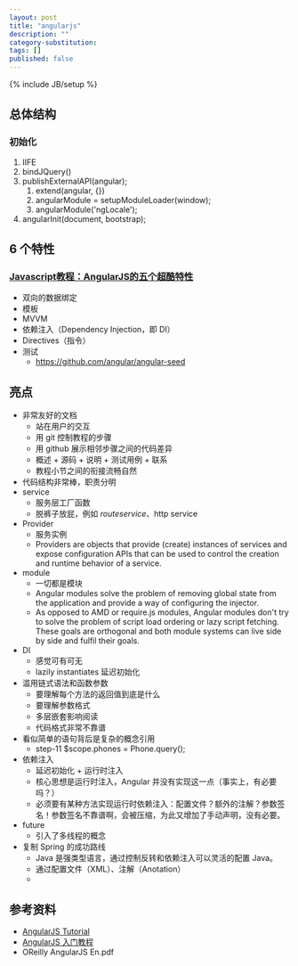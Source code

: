```yaml
---
layout: post
title: "angularjs"
description: ""
category-substitution: 
tags: []
published: false
---
```

{% include JB/setup %}

## 总体结构

### 初始化
1. IIFE
2. bindJQuery()
3. publishExternalAPI(angular);
    1. extend(angular, {})
    2. angularModule = setupModuleLoader(window);
    3. angularModule('ngLocale');
4. angularInit(document, bootstrap);

## 6 个特性

### [Javascript教程：AngularJS的五个超酷特性](http://www.chinaz.com/design/2012/0725/264318.shtml)
* 双向的数据绑定
* 模板
* MVVM
* 依赖注入（Dependency Injection，即 DI）
* Directives（指令）
* 测试
    * https://github.com/angular/angular-seed

## 亮点
* 非常友好的文档
    * 站在用户的交互
    * 用 git 控制教程的步骤
    * 用 github 展示相邻步骤之间的代码差异
    * 概述 + 源码 + 说明 + 测试用例 + 联系
    * 教程小节之间的衔接流畅自然
* 代码结构非常棒，职责分明
* service
    * 服务层工厂函数
    * 脱裤子放屁，例如 $route service、$http service
* Provider
    * 服务实例
    * Providers are objects that provide (create) instances of services and expose configuration APIs that can be used to control the creation and runtime behavior of a service.
* module
    * 一切都是模块
    * Angular modules solve the problem of removing global state from the application and provide a way of configuring the injector.
    * As opposed to AMD or require.js modules, Angular modules don't try to solve the problem of script load ordering or lazy script fetching. These goals are orthogonal and both module systems can live side by side and fulfil their goals.
* DI
    * 感觉可有可无
    * lazily instantiates 延迟初始化
* 滥用链式语法和函数参数
    * 要理解每个方法的返回值到底是什么
    * 要理解参数格式
    * 多层嵌套影响阅读
    * 代码格式非常不靠谱
* 看似简单的语句背后是复杂的概念引用
    * step-11 $scope.phones = Phone.query();
* 依赖注入
    * 延迟初始化 + 运行时注入
    * 核心思想是运行时注入，Angular 并没有实现这一点（事实上，有必要吗？）
    * 必须要有某种方法实现运行时依赖注入：配置文件？额外的注解？参数签名！参数签名不靠谱啊，会被压缩，为此又增加了手动声明，没有必要。
* future
    * 引入了多线程的概念
* 复制 Spring 的成功路线
    * Java 是强类型语言，通过控制反转和依赖注入可以灵活的配置 Java。
    * 通过配置文件（XML）、注解（Anotation）
    * 


## 参考资料
* [AngularJS Tutorial](http://docs.angularjs.org/tutorial)
* [AngularJS 入门教程](http://www.ituring.com.cn/minibook/303)
* OReilly AngularJS En.pdf